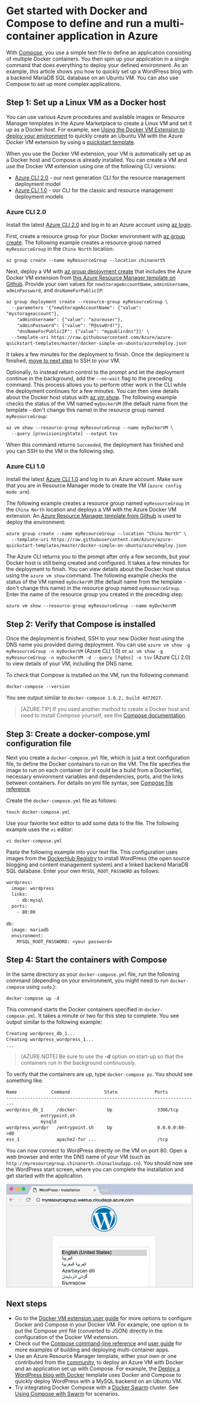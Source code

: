 <!-- not suitable for Mooncake -->

<properties
    pageTitle="Use Docker Compose on a Linux VM in Azure | Azure"
    description="How to use Docker and Compose on Linux virtual machines with the Azure CLI"
    services="virtual-machines-linux"
    documentationcenter=""
    author="iainfoulds"
    manager="timlt"
    editor=""
    tags="azure-resource-manager" />
<tags
    ms.assetid="02ab8cf9-318d-4a28-9d0c-4a31dccc2a84"
    ms.service="virtual-machines-linux"
    ms.devlang="NA"
    ms.topic="article"
    ms.tgt_pltfrm="vm-linux"
    ms.workload="infrastructure-services"
    ms.date="02/13/2017"
    wacn.date=""
    ms.author="iainfou" />

# Get started with Docker and Compose to define and run a multi-container application in Azure
With [Compose](http://github.com/docker/compose), you use a simple text file to define an application consisting of multiple Docker containers. You then spin up your application in a single command that does everything to deploy your defined environment. As an example, this article shows you how to quickly set up a WordPress blog with a backend MariaDB SQL database on an Ubuntu VM. You can also use Compose to set up more complex applications.

## Step 1: Set up a Linux VM as a Docker host
You can use various Azure procedures and available images or Resource Manager templates in the Azure Marketplace to create a Linux VM and set it up as a Docker host. For example, see [Using the Docker VM Extension to deploy your environment](/documentation/articles/virtual-machines-linux-dockerextension/) to quickly create an Ubuntu VM with the Azure Docker VM extension by using a [quickstart template](https://github.com/Azure/azure-quickstart-templates/tree/master/docker-simple-on-ubuntu). 

When you use the Docker VM extension, your VM is automatically set up as a Docker host and Compose is already installed. You can create a VM and use the Docker VM extension using one of the following CLI versions:

- [Azure CLI 2.0](#azure-cli-20) - our next generation CLI for the resource management deployment model
- [Azure CLI 1.0](#azure-cli-10) - our CLI for the classic and resource management deployment models

### Azure CLI 2.0
Install the latest [Azure CLI 2.0](https://docs.microsoft.com/cli/azure/install-az-cli2) and log in to an Azure account using [az login](https://docs.microsoft.com/cli/azure/#login).

First, create a resource group for your Docker environment with [az group create](https://docs.microsoft.com/cli/azure/group#create). The following example creates a resource group named `myResourceGroup` in the `China North` location:

    az group create --name myResourceGroup --location chinanorth

Next, deploy a VM with [az group deployment create](https://docs.microsoft.com/cli/azure/group/deployment#create) that includes the Azure Docker VM extension from [this Azure Resource Manager template on Github](https://github.com/Azure/azure-quickstart-templates/tree/master/docker-simple-on-ubuntu). Provide your own values for `newStorageAccountName`, `adminUsername`, `adminPassword`, and `dnsNameForPublicIP`:

    az group deployment create --resource-group myResourceGroup \
      --parameters '{"newStorageAccountName": {"value": "mystorageaccount"},
        "adminUsername": {"value": "azureuser"},
        "adminPassword": {"value": "P@ssw0rd!"},
        "dnsNameForPublicIP": {"value": "mypublicdns"}}' \
      --template-uri https://raw.githubusercontent.com/Azure/azure-quickstart-templates/master/docker-simple-on-ubuntu/azuredeploy.json

It takes a few minutes for the deployment to finish. Once the deployment is finished, [move to next step](#step-2-verify-that-compose-is-installed) to SSH to your VM. 

Optionally, to instead return control to the prompt and let the deployment continue in the background, add the `--no-wait` flag to the preceding command. This process allows you to perform other work in the CLI while the deployment continues for a few minutes. You can then view details about the Docker host status with [az vm show](https://docs.microsoft.com/cli/azure/vm#show). The following example checks the status of the VM named `myDockerVM` (the default name from the template - don't change this name) in the resource group named `myResourceGroup`:

    az vm show --resource-group myResourceGroup --name myDockerVM \
      --query [provisioningState] --output tsv

When this command returns `Succeeded`, the deployment has finished and you can SSH to the VM in the following step.

### Azure CLI 1.0
Install the latest [Azure CLI 1.0](/documentation/articles/cli-install-nodejs/) and log in to an Azure account. Make sure that you are in Resource Manager mode to create the VM (`azure config mode arm`).

The following example creates a resource group named `myResourceGroup` in the `China North` location and deploys a VM with the Azure Docker VM extension. An [Azure Resource Manager template from Github](https://github.com/Azure/azure-quickstart-templates/tree/master/docker-simple-on-ubuntu) is used to deploy the environment:

    azure group create --name myResourceGroup --location "China North" \
      --template-uri https://raw.githubusercontent.com/Azure/azure-quickstart-templates/master/docker-simple-on-ubuntu/azuredeploy.json

The Azure CLI returns you to the prompt after only a few seconds, but your Docker host is still being created and configured. It takes a few minutes for the deployment to finish. You can view details about the Docker host status using the `azure vm show` command. The following example checks the status of the VM named `myDockerVM` (the default name from the template - don't change this name) in the resource group named `myResourceGroup`. Enter the name of the resource group you created in the preceding step:

    azure vm show --resource-group myResourceGroup --name myDockerVM

## Step 2: Verify that Compose is installed
Once the deployment is finished, SSH to your new Docker host using the DNS name you provided during deployment. You can use `azure vm show -g myResourceGroup -n myDockerVM` (Azure CLI 1.0) or `az vm show -g myResourceGroup -n myDockerVM -d --query [fqdns] -o tsv` (Azure CLI 2.0) to view details of your VM, including the DNS name.

To check that Compose is installed on the VM, run the following command:

    docker-compose --version

You see output similar to `docker-compose 1.6.2, build 4d72027`.

> [AZURE.TIP]
> If you used another method to create a Docker host and need to install Compose yourself, see the [Compose documentation](https://github.com/docker/compose/blob/882dc673ce84b0b29cd59b6815cb93f74a6c4134/docs/install.md).

## Step 3: Create a docker-compose.yml configuration file
Next you create a `docker-compose.yml` file, which is just a text configuration file, to define the Docker containers to run on the VM. The file specifies the image to run on each container (or it could be a build from a Dockerfile), necessary environment variables and dependencies, ports, and the links between containers. For details on yml file syntax, see [Compose file reference](http://docs.docker.com/compose/yml/).

Create the `docker-compose.yml` file as follows:

    touch docker-compose.yml

Use your favorite text editor to add some data to the file. The following example uses the `vi` editor:

    vi docker-compose.yml

Paste the following example into your text file. This configuration uses images from the [DockerHub Registry](https://registry.hub.docker.com/_/wordpress/) to install WordPress (the open source blogging and content management system) and a linked backend MariaDB SQL database. Enter your own `MYSQL_ROOT_PASSWORD` as follows:

    wordpress:
      image: wordpress
      links:
        - db:mysql
      ports:
        - 80:80

    db:
      image: mariadb
      environment:
        MYSQL_ROOT_PASSWORD: <your password>

## Step 4: Start the containers with Compose
In the same directory as your `docker-compose.yml` file, run the following command (depending on your environment, you might need to run `docker-compose` using `sudo`.):

    docker-compose up -d

This command starts the Docker containers specified in `docker-compose.yml`. It takes a minute or two for this step to complete. You see output similar to the following example:

    Creating wordpress_db_1...
    Creating wordpress_wordpress_1...
    ...

> [AZURE.NOTE]
> Be sure to use the **-d** option on start-up so that the containers run in the background continuously.

To verify that the containers are up, type `docker-compose ps`. You should see something like:

    Name             Command             State              Ports
    -------------------------------------------------------------------------
    wordpress_db_1     /docker-           Up                 3306/tcp
                 entrypoint.sh
                 mysqld
    wordpress_wordpr   /entrypoint.sh     Up                 0.0.0.0:80->80
    ess_1              apache2-for ...                       /tcp

You can now connect to WordPress directly on the VM on port 80. Open a web browser and enter the DNS name of your VM (such as `http://myresourcegroup.chinanorth.chinacloudapp.cn`). You should now see the WordPress start screen, where you can complete the installation and get started with the application.

![WordPress start screen][wordpress_start]

## Next steps
* Go to the [Docker VM extension user guide](https://github.com/Azure/azure-docker-extension/blob/master/README.md) for more options to configure Docker and Compose in your Docker VM. For example, one option is to put the Compose yml file (converted to JSON) directly in the configuration of the Docker VM extension.
* Check out the [Compose command-line reference](http://docs.docker.com/compose/reference/) and [user guide](http://docs.docker.com/compose/) for more examples of building and deploying multi-container apps.
* Use an Azure Resource Manager template, either your own or one contributed from the [community](https://github.com/Azure/azure-quickstart-templates/), to deploy an Azure VM with Docker and an application set up with Compose. For example, the [Deploy a WordPress blog with Docker](https://github.com/Azure/azure-quickstart-templates/tree/master/docker-wordpress-mysql) template uses Docker and Compose to quickly deploy WordPress with a MySQL backend on an Ubuntu VM.
* Try integrating Docker Compose with a [Docker Swarm](/documentation/articles/virtual-machines-linux-docker-swarm/) cluster. See
  [Using Compose with Swarm](https://docs.docker.com/compose/swarm/) for scenarios.

<!--Image references-->

[wordpress_start]: ./media/virtual-machines-linux-docker-compose-quickstart/WordPress.png